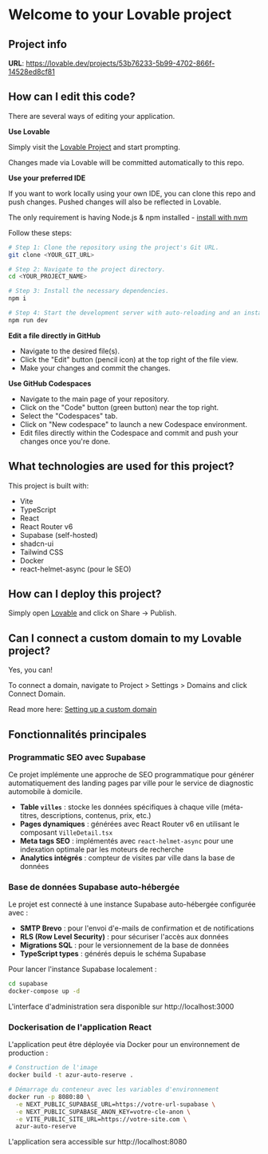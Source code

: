 # Welcome to your Lovable project

## Project info

**URL**: https://lovable.dev/projects/53b76233-5b99-4702-866f-14528ed8cf81

## How can I edit this code?

There are several ways of editing your application.

**Use Lovable**

Simply visit the [Lovable Project](https://lovable.dev/projects/53b76233-5b99-4702-866f-14528ed8cf81) and start prompting.

Changes made via Lovable will be committed automatically to this repo.

**Use your preferred IDE**

If you want to work locally using your own IDE, you can clone this repo and push changes. Pushed changes will also be reflected in Lovable.

The only requirement is having Node.js & npm installed - [install with nvm](https://github.com/nvm-sh/nvm#installing-and-updating)

Follow these steps:

```sh
# Step 1: Clone the repository using the project's Git URL.
git clone <YOUR_GIT_URL>

# Step 2: Navigate to the project directory.
cd <YOUR_PROJECT_NAME>

# Step 3: Install the necessary dependencies.
npm i

# Step 4: Start the development server with auto-reloading and an instant preview.
npm run dev
```

**Edit a file directly in GitHub**

- Navigate to the desired file(s).
- Click the "Edit" button (pencil icon) at the top right of the file view.
- Make your changes and commit the changes.

**Use GitHub Codespaces**

- Navigate to the main page of your repository.
- Click on the "Code" button (green button) near the top right.
- Select the "Codespaces" tab.
- Click on "New codespace" to launch a new Codespace environment.
- Edit files directly within the Codespace and commit and push your changes once you're done.

## What technologies are used for this project?

This project is built with:

- Vite
- TypeScript
- React
- React Router v6
- Supabase (self-hosted)
- shadcn-ui
- Tailwind CSS
- Docker
- react-helmet-async (pour le SEO)

## How can I deploy this project?

Simply open [Lovable](https://lovable.dev/projects/53b76233-5b99-4702-866f-14528ed8cf81) and click on Share -> Publish.

## Can I connect a custom domain to my Lovable project?

Yes, you can!

To connect a domain, navigate to Project > Settings > Domains and click Connect Domain.

Read more here: [Setting up a custom domain](https://docs.lovable.dev/tips-tricks/custom-domain#step-by-step-guide)

## Fonctionnalités principales

### Programmatic SEO avec Supabase

Ce projet implémente une approche de SEO programmatique pour générer automatiquement des landing pages par ville pour le service de diagnostic automobile à domicile.

- **Table `villes`** : stocke les données spécifiques à chaque ville (méta-titres, descriptions, contenus, prix, etc.)
- **Pages dynamiques** : générées avec React Router v6 en utilisant le composant `VilleDetail.tsx`
- **Meta tags SEO** : implémentés avec `react-helmet-async` pour une indexation optimale par les moteurs de recherche
- **Analytics intégrés** : compteur de visites par ville dans la base de données

### Base de données Supabase auto-hébergée

Le projet est connecté à une instance Supabase auto-hébergée configurée avec :

- **SMTP Brevo** : pour l'envoi d'e-mails de confirmation et de notifications
- **RLS (Row Level Security)** : pour sécuriser l'accès aux données
- **Migrations SQL** : pour le versionnement de la base de données
- **TypeScript types** : générés depuis le schéma Supabase

Pour lancer l'instance Supabase localement :

```bash
cd supabase
docker-compose up -d
```

L'interface d'administration sera disponible sur http://localhost:3000

### Dockerisation de l'application React

L'application peut être déployée via Docker pour un environnement de production :

```bash
# Construction de l'image
docker build -t azur-auto-reserve .

# Démarrage du conteneur avec les variables d'environnement
docker run -p 8080:80 \
  -e NEXT_PUBLIC_SUPABASE_URL=https://votre-url-supabase \
  -e NEXT_PUBLIC_SUPABASE_ANON_KEY=votre-cle-anon \
  -e VITE_PUBLIC_SITE_URL=https://votre-site.com \
  azur-auto-reserve
```

L'application sera accessible sur http://localhost:8080
